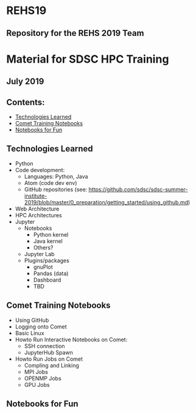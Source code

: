 # REHS19
## Repository for the REHS 2019 Team

#  Material for  SDSC HPC Training
## July 2019

## <a name="top">Contents:
* [Technologies Learned](#techs-learn)
* [Comet Training Notebooks](#comet-train-notebooks)
* [Notebooks for Fun](#notebooks-for-fun)


## Technologies Learned <a name="techs-learn"></a>
* Python
* Code development:
  * Languages: Python, Java
  * Atom (code dev env)
  * GitHub repositories (see: https://github.com/sdsc/sdsc-summer-institute-2019/blob/master/0_preparation/getting_started/using_github.md)
* Web Architecture
* HPC Architectures
* Jupyter 
  * Notebooks
    * Python kernel
    * Java kernel
    * Others?
  * Jupyter Lab
  * Plugins/packages
    * gnuPlot
    * Pandas (data)
    * Dashboard
    * TBD
  

## Comet Training Notebooks <a name="comet-train-notebooks"></a>
* Using GitHub
* Logging onto Comet
* Basic Linux
* Howto Run Interactive Notebooks on Comet:
  * SSH connection
  * JupyterHub Spawn
* Howto Run Jobs on Comet
  * Compling and Linking
  * MPI Jobs 
  * OPENMP Jobs
  * GPU Jobs

## Notebooks for Fun <a name="notebooks-for-fun"></a>
